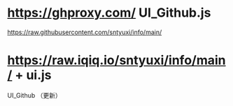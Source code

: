 # https://ghproxy.com/   UI_Github.js
https://raw.githubusercontent.com/sntyuxi/info/main/
# https://raw.iqiq.io/sntyuxi/info/main/  + ui.js

UI_Github （更新）
